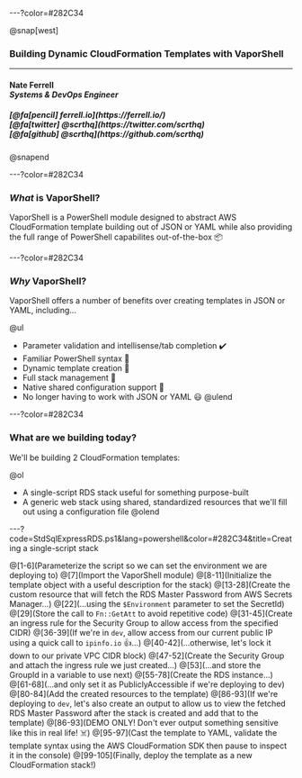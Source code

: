 ---?color=#282C34

@snap[west]
<h3>Building Dynamic CloudFormation Templates with VaporShell</h3>
<hr>
<h4>Nate Ferrell<br><i>Systems & DevOps Engineer</i></h4>
<h5>[@fa[pencil] ferrell.io](https://ferrell.io/)<br>[@fa[twitter] @scrthq](https://twitter.com/scrthq)<br>[@fa[github] @scrthq](https://github.com/scrthq)</h5>
@snapend

---?color=#282C34

### _What_ is VaporShell?

VaporShell is a PowerShell module designed to abstract AWS CloudFormation template building out of JSON or YAML while also providing the full range of PowerShell capabilites out-of-the-box 📦

---?color=#282C34

### _Why_ VaporShell?

VaporShell offers a number of benefits over creating templates in JSON or YAML, including...

@ul
- Parameter validation and intellisense/tab completion ✔️
- Familiar PowerShell syntax 🤔
- Dynamic template creation 💪
- Full stack management 🚀
- Native shared configuration support 🤝
- No longer having to work with JSON or YAML 😃
@ulend

---?color=#282C34

### What are we building today?

We'll be building 2 CloudFormation templates:

@ol
- A single-script RDS stack useful for something purpose-built
- A generic web stack using shared, standardized resources that we'll fill out using a configuration file
@olend

---?code=StdSqlExpressRDS.ps1&lang=powershell&color=#282C34&title=Creating a single-script stack

@[1-6](Parameterize the script so we can set the environment we are deploying to)
@[7](Import the VaporShell module)
@[8-11](Initialize the template object with a useful description for the stack)
@[13-28](Create the custom resource that will fetch the RDS Master Password from AWS Secrets Manager...)
@[22](...using the `$Environment` parameter to set the SecretId)
@[29](Store the call to `Fn::GetAtt` to avoid repetitive code)
@[31-45](Create an ingress rule for the Security Group to allow access from the specified CIDR)
@[36-39](If we're in `dev`, allow access from our current public IP using a quick call to `ipinfo.io` 👍...)
@[40-42](...otherwise, let's lock it down to our private VPC CIDR block)
@[47-52](Create the Security Group and attach the ingress rule we just created...)
@[53](...and store the GroupId in a variable to use next)
@[55-78](Create the RDS instance...)
@[61-68](...and only set it as PubliclyAccessible if we're deploying to dev)
@[80-84](Add the created resources to the template)
@[86-93](If we're deploying to `dev`, let's also create an output to allow us to view the fetched RDS Master Password after the stack is created and add that to the template)
@[86-93](DEMO ONLY! Don't ever output something sensitive like this in real life! ☠️)
@[95-97](Cast the template to YAML, validate the template syntax using the AWS CloudFormation SDK then pause to inspect it in the console)
@[99-105](Finally, deploy the template as a new CloudFormation stack!)
